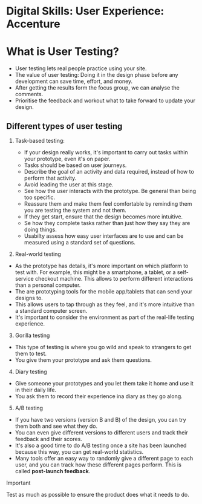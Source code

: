 # Digital Skills: User Experience: Accenture

<h1>What is User Testing?</h1>

- User testing lets real people practice using your site.
- The value of user testing: Doing it in the design phase before any development can save time, effort, and money.
- After getting the results form the focus group, we can analyse the comments.
- Prioritise the feedback and workout what to take forward to update your design.

<h2>Different types of user testing</h2>

1. Task-based testing:

   - If your design really works, it's important to carry out tasks within your prototype, even it's on paper.
   - Tasks should be based on user journeys.
   - Describe the goal of an activity and data required, instead of how to perform that activity.
   - Avoid leading the user at this stage.
   - See how the user interacts with the prototype. Be general than being too specific.
   - Reassure them and make them feel comfortable by reminding them you are testing the system and not them.
   - If they get start, ensure that the design becomes more intuitive.
   - Se how they complete tasks rather than just how they say they are doing things.
   - Usabilty assess how easy user interfaces are to use and can be measured using a standard set of questions.

2. Real-world testing

- As the prototype has details, it's more important on which platform to test with. For example, this might be a smartphone, a tablet, or a self-service checkout machine. This allows to perform different interactions than a personal computer.
- The are prototyping tools for the mobile app/tablets that can send your designs to.
- This allows users to tap through as they feel, and it's more intuitive than a standard computer screen.
- It's important to consider the environment as part of the real-life testing experience.

3. Gorilla testing

- This type of testing is where you go wild and speak to strangers to get them to test.
- You give them your prototype and ask them questions.

4. Diary testing

- Give someone your prototypes and you let them take it home and use it in their daily life.
- You ask them to record their experience ina diary as they go along.

5. A/B testing

- If you have two versions (version B and B) of the design, you can try them both and see what they do.
- You can even give different versions to different users and track their feedback and their scores.
- It's also a good time to do A/B testing once a site has been launched because this way, you can get real-world statistics.
- Many tools offer an easy way to randomly give a different page to each user, and you can track how these different pages perform. This is called **post-launch feedback**.

> [!IMPORTANT]
> Test as much as possible to ensure the product does what it needs to do.
